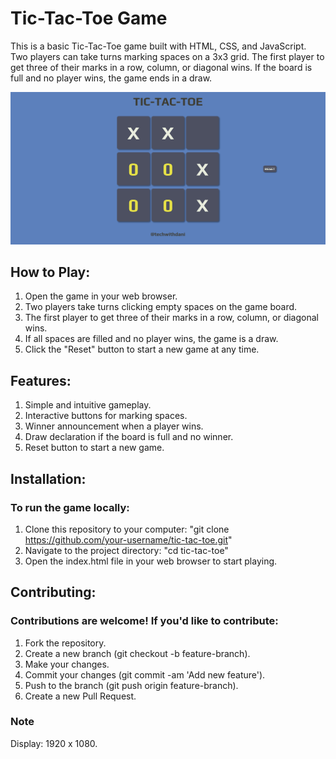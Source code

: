 # Tic-Tac-Toe Game

This is a basic Tic-Tac-Toe game built with HTML, CSS, and JavaScript. Two players can take turns marking spaces on a 3x3 grid. The first player to get three of their marks in a row, column, or diagonal wins. If the board is full and no player wins, the game ends in a draw.

![screenshot](GameImage.png)

## How to Play:

1. Open the game in your web browser.
2. Two players take turns clicking empty spaces on the game board.
3. The first player to get three of their marks in a row, column, or diagonal wins.
4. If all spaces are filled and no player wins, the game is a draw.
5. Click the "Reset" button to start a new game at any time.

## Features:

1. Simple and intuitive gameplay.
2. Interactive buttons for marking spaces.
3. Winner announcement when a player wins.
4. Draw declaration if the board is full and no winner.
5. Reset button to start a new game.

## Installation:

### To run the game locally:

1. Clone this repository to your computer: "git clone https://github.com/your-username/tic-tac-toe.git"
2. Navigate to the project directory: "cd tic-tac-toe"
3. Open the index.html file in your web browser to start playing.

## Contributing:

### Contributions are welcome! If you'd like to contribute:

1. Fork the repository.
2. Create a new branch (git checkout -b feature-branch).
3. Make your changes.
4. Commit your changes (git commit -am 'Add new feature').
5. Push to the branch (git push origin feature-branch).
6. Create a new Pull Request.

### Note

Display: 1920 x 1080.
